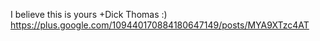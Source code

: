 I believe this is yours +Dick Thomas :) https://plus.google.com/109440170884180647149/posts/MYA9XTzc4AT